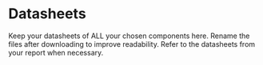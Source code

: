 # Datasheets
Keep your datasheets of ALL your chosen components here. Rename the files after downloading to improve readability. Refer to the datasheets from your report when necessary.
